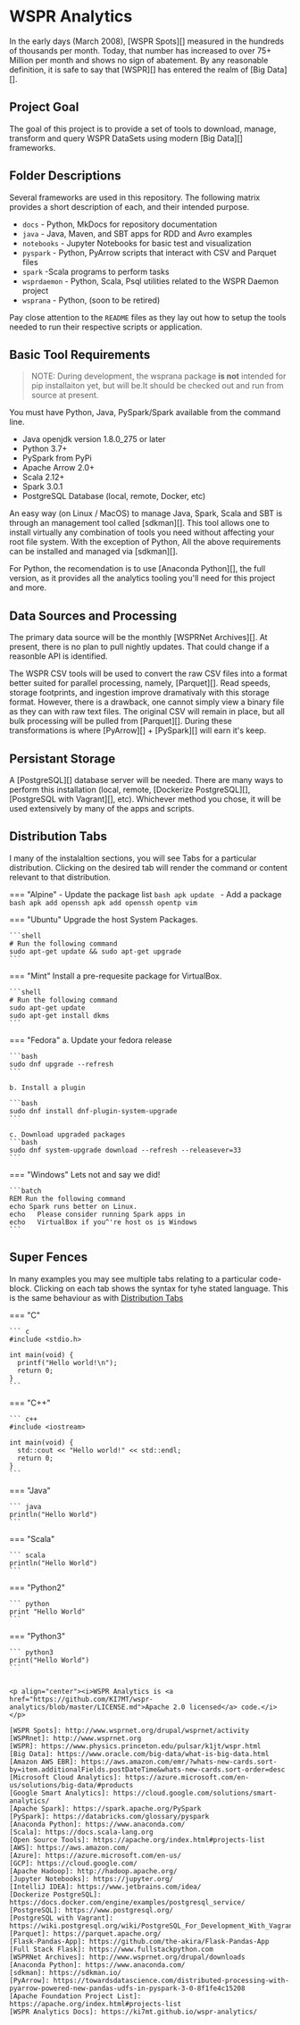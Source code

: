 # WSPR Analytics

In the early days (March 2008), [WSPR Spots][] measured in the hundreds of thousands per month. Today,
that number has increased to over 75+ Million per month and shows no sign of abatement.
By any reasonable definition, it is safe to say that [WSPR][] has entered the realm of [Big Data][].

## Project Goal

The goal of this project is to provide a set of tools to download, manage, transform and query
WSPR DataSets using modern [Big Data][] frameworks.

## Folder Descriptions

Several frameworks are used in this repository. The following matrix provides a short description
of each, and their intended purpose.

* `docs` - Python, MkDocs for repository documentation
* `java` - Java, Maven, and SBT apps for RDD and Avro examples
* `notebooks` - Jupyter Notebooks  for basic test and visualization
* `pyspark` - Python, PyArrow scripts that interact with CSV and Parquet files
* `spark` -Scala programs to perform tasks
* `wsprdaemon` - Python, Scala, Psql utilities related to the WSPR Daemon project
* `wsprana` - Python, (soon to be retired)


Pay close attention to the `README` files as they lay out how to setup the
tools needed to run their respective scripts or application.

## Basic Tool Requirements

>NOTE: During development, the wsprana package **is not** intended for pip installaiton
>yet, but will be.It should be checked out and run from source at present.

You must have Python, Java, PySpark/Spark available from the command line.

- Java openjdk version 1.8.0_275 or later
- Python 3.7+
- PySpark from PyPi
- Apache Arrow 2.0+
- Scala 2.12+
- Spark 3.0.1
- PostgreSQL Database (local, remote, Docker, etc)

An easy way (on Linux / MacOS) to manage Java, Spark, Scala and SBT is
through an management tool called [sdkman][]. This tool allows
one to install virtually any combination of tools you need without
affecting your root file system. With the exception of Python,
All the above requirements can be installed and managed via [sdkman][].

For Python, the recomendation is to use [Anaconda Python][], the full version,
as it provides all the analytics tooling you'll need for this project and more.

## Data Sources and Processing

The primary data source will be the monthly [WSPRNet Archives][]. At present, there is no plan to pull
nightly updates. That could change if a reasonble API is identified.

The WSPR CSV tools will be used to convert the raw CSV files into a format better suited for parallel processing,
namely, [Parquet][]. Read speeds, storage footprints, and ingestion improve dramativaly with this storage format.
However, there is a drawback, one cannot simply view a binary file as they can with raw text files. The
original CSV will remain in place, but all bulk processing will be pulled from [Parquet][].
During these transformations is where [PyArrow][] + [PySpark][] will earn it's keep.

## Persistant Storage

A [PostgreSQL][] database server will be needed. There are many ways to perform this installation (local, remote,
[Dockerize PostgreSQL][], [PostgreSQL with Vagrant][], etc). Whichever method you chose, it will be used extensively
by many of the apps and scripts.


## Distribution Tabs

I many of the instalaltion sections, you will see Tabs for a particular distribution. Clicking on the 
desired tab will render the command or content relevant to that distribution.

=== "Alpine"
    - Update the package list
    ```bash
    apk update
    ```
    - Add a package
    ```bash
    apk add openssh
    apk add openssh opentp vim
    ```


=== "Ubuntu"
    Upgrade the host System Packages.

    ```shell
    # Run the following command
    sudo apt-get update && sudo apt-get upgrade
    ```

=== "Mint"
    Install a pre-requesite package for VirtualBox.

    ```shell
    # Run the following command
    sudo apt-get update
    sudo apt-get install dkms
    ```

=== "Fedora"
    a. Update your fedora release

    ```bash
    sudo dnf upgrade --refresh
    ```

    b. Install a plugin

    ```bash
    sudo dnf install dnf-plugin-system-upgrade
    ```

    c. Download upgraded packages
    ```bash
    sudo dnf system-upgrade download --refresh --releasever=33
    ```

=== "Windows"
    Lets not and say we did!

    ```batch
    REM Run the following command
    echo Spark runs better on Linux.
    echo   Please consider running Spark apps in
    echo   VirtualBox if you^'re host os is Windows
    ```


## Super Fences

In many examples you may see multiple tabs relating to a particular code-block. Clicking on each
tab shows the syntax for tyhe stated language. This is the same behaviour as with
[Distribution Tabs](#distribution-tabs)

=== "C"

    ``` c
    #include <stdio.h>

    int main(void) {
      printf("Hello world!\n");
      return 0;
    }
    ```

=== "C++"

    ``` c++
    #include <iostream>

    int main(void) {
      std::cout << "Hello world!" << std::endl;
      return 0;
    }
    ```

=== "Java"
    
    ``` java
    println("Hello World")
    ```

=== "Scala"

    ``` scala
    println("Hello World")
    ```

=== "Python2"

    ``` python
    print "Hello World"
    ```

=== "Python3"

    ``` python3
    print("Hello World")
    ```
```

<p align="center"><i>WSPR Analytics is <a href="https://github.com/KI7MT/wspr-analytics/blob/master/LICENSE.md">Apache 2.0 licensed</a> code.</i></p>

[WSPR Spots]: http://www.wsprnet.org/drupal/wsprnet/activity
[WSPRnet]: http://www.wsprnet.org
[WSPR]: https://www.physics.princeton.edu/pulsar/k1jt/wspr.html
[Big Data]: https://www.oracle.com/big-data/what-is-big-data.html
[Amazon AWS EBR]: https://aws.amazon.com/emr/?whats-new-cards.sort-by=item.additionalFields.postDateTime&whats-new-cards.sort-order=desc
[Microsoft Cloud Analytics]: https://azure.microsoft.com/en-us/solutions/big-data/#products
[Google Smart Analytics]: https://cloud.google.com/solutions/smart-analytics/
[Apache Spark]: https://spark.apache.org/PySpark
[PySpark]: https://databricks.com/glossary/pyspark
[Anaconda Python]: https://www.anaconda.com/
[Scala]: https://docs.scala-lang.org
[Open Source Tools]: https://apache.org/index.html#projects-list
[AWS]: https://aws.amazon.com/
[Azure]: https://azure.microsoft.com/en-us/
[GCP]: https://cloud.google.com/
[Apache Hadoop]: http://hadoop.apache.org/
[Jupyter Notebooks]: https://jupyter.org/
[IntelliJ IDEA]: https://www.jetbrains.com/idea/
[Dockerize PostgreSQL]: https://docs.docker.com/engine/examples/postgresql_service/
[PostgreSQL]: https://www.postgresql.org/
[PostgreSQL with Vagrant]: https://wiki.postgresql.org/wiki/PostgreSQL_For_Development_With_Vagrant
[Parquet]: https://parquet.apache.org/
[Flask-Pandas-App]: https://github.com/the-akira/Flask-Pandas-App
[Full Stack Flask]: https://www.fullstackpython.com
[WSPRNet Archives]: http://www.wsprnet.org/drupal/downloads
[Anaconda Python]: https://www.anaconda.com/
[sdkman]: https://sdkman.io/
[PyArrow]: https://towardsdatascience.com/distributed-processing-with-pyarrow-powered-new-pandas-udfs-in-pyspark-3-0-8f1fe4c15208
[Apache Foundation Project List]: https://apache.org/index.html#projects-list
[WSPR Analytics Docs]: https://ki7mt.github.io/wspr-analytics/